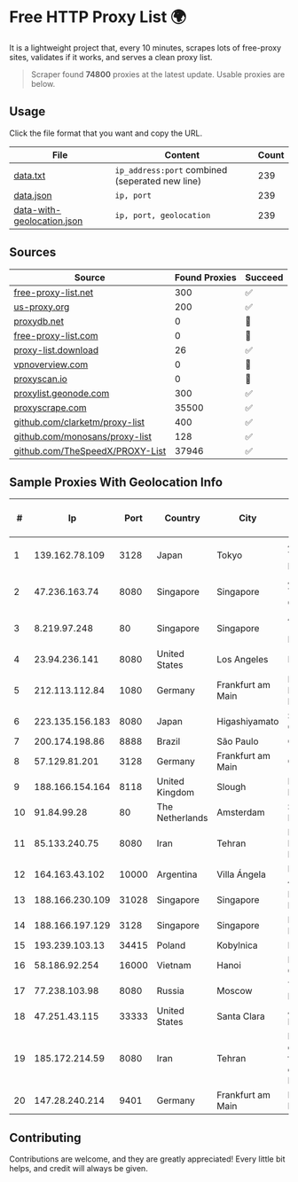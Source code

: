 
# Free HTTP Proxy List 🌍

It is a lightweight project that, every 10 minutes, scrapes lots of free-proxy sites, validates if it works, and serves a clean proxy list.


> Scraper found **74800** proxies at the latest update. Usable proxies are below.

## Usage

Click the file format that you want and copy the URL.


|File|Content|Count|
|----|-------|-----|
|[data.txt](https://raw.githubusercontent.com/themiralay/Proxy-List-World/master/data.txt)|`ip_address:port` combined (seperated new line)|239|
|[data.json](https://raw.githubusercontent.com/themiralay/Proxy-List-World/master/data.json)|`ip, port`|239|
|[data-with-geolocation.json](https://raw.githubusercontent.com/themiralay/Proxy-List-World/master/data-with-geolocation.json)|`ip, port, geolocation`|239|

## Sources

|Source|Found Proxies|Succeed|
|------|-------------|-------|
|[free-proxy-list.net](https://free-proxy-list.net)|300|✅|
|[us-proxy.org](https://www.us-proxy.org)|200|✅|
|[proxydb.net](http://proxydb.net)|0|🚫|
|[free-proxy-list.com](https://free-proxy-list.com/?page=&port=&type%5B%5D=http&type%5B%5D=https&up_time=0&search=Search)|0|🚫|
|[proxy-list.download](https://www.proxy-list.download/HTTP)|26|✅|
|[vpnoverview.com](https://vpnoverview.com/privacy/anonymous-browsing/free-proxy-servers)|0|🚫|
|[proxyscan.io](https://www.proxyscan.io)|0|🚫|
|[proxylist.geonode.com](https://proxylist.geonode.com/api/proxy-list?limit=300&page=1&sort_by=lastChecked&sort_type=desc&protocols=http,https)|300|✅|
|[proxyscrape.com](https://api.proxyscrape.com/v2/?request=displayproxies&protocol=http&timeout=10000&country=all&ssl=all&anonymity=all)|35500|✅|
|[github.com/clarketm/proxy-list](https://raw.githubusercontent.com/clarketm/proxy-list/master/proxy-list-raw.txt)|400|✅|
|[github.com/monosans/proxy-list](https://raw.githubusercontent.com/monosans/proxy-list/main/proxies/http.txt)|128|✅|
|[github.com/TheSpeedX/PROXY-List](https://raw.githubusercontent.com/TheSpeedX/PROXY-List/master/http.txt)|37946|✅|


## Sample Proxies With Geolocation Info

|#|Ip|Port|Country|City|Internet Service Provider|
|-|--|----|-------|----|-------------------------|
|1|139.162.78.109|3128|Japan|Tokyo|Akamai Technologies, Inc.|
|2|47.236.163.74|8080|Singapore|Singapore|Alibaba (US) Technology Co., Ltd.|
|3|8.219.97.248|80|Singapore|Singapore|Alibaba Cloud (Singapore) Private Limited|
|4|23.94.236.141|8080|United States|Los Angeles|HostPapa|
|5|212.113.112.84|1080|Germany|Frankfurt am Main|DpkgSoft International Limited|
|6|223.135.156.183|8080|Japan|Higashiyamato|So-net Corporation|
|7|200.174.198.86|8888|Brazil|São Paulo|Claro S.A|
|8|57.129.81.201|3128|Germany|Frankfurt am Main|OVH SAS|
|9|188.166.154.164|8118|United Kingdom|Slough|DigitalOcean, LLC|
|10|91.84.99.28|80|The Netherlands|Amsterdam|Servers Tech Fzco|
|11|85.133.240.75|8080|Iran|Tehran|Respina Networks & Beyond PJSC|
|12|164.163.43.102|10000|Argentina|Villa Ángela|Interret Villa Angela SRL|
|13|188.166.230.109|31028|Singapore|Singapore|DigitalOcean, LLC|
|14|188.166.197.129|3128|Singapore|Singapore|DigitalOcean, LLC|
|15|193.239.103.13|34415|Poland|Kobylnica|Netia SA|
|16|58.186.92.254|16000|Vietnam|Hanoi|FPT Telecom Company|
|17|77.238.103.98|8080|Russia|Moscow|Telecom-Birzha, LLC|
|18|47.251.43.115|33333|United States|Santa Clara|Alibaba Cloud LLC|
|19|185.172.214.59|8080|Iran|Tehran|Lesun communication furtherance engineers Co, Ltd.|
|20|147.28.240.214|9401|Germany|Frankfurt am Main|Packet Host, Inc.|



## Contributing

Contributions are welcome, and they are greatly appreciated! Every
little bit helps, and credit will always be given.

